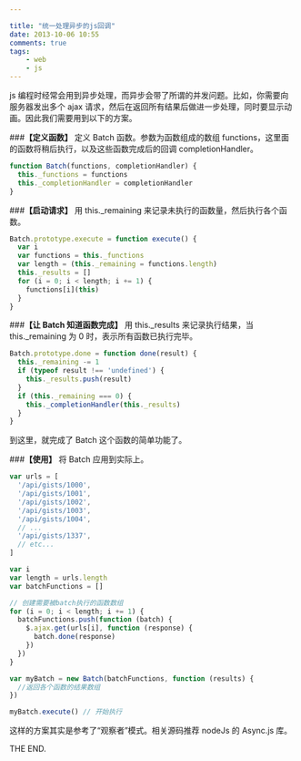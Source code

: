 ```yaml
---

title: "统一处理异步的js回调"
date: 2013-10-06 10:55
comments: true
tags: 
	- web 
	- js
---
```


js 编程时经常会用到异步处理，而异步会带了所谓的并发问题。比如，你需要向服务器发出多个 ajax 请求，然后在返回所有结果后做进一步处理，同时要显示动画。因此我们需要用到以下的方案。

<!-- more -->

###**【定义函数】**
定义 Batch 函数。参数为函数组成的数组 functions，这里面的函数将稍后执行，以及这些函数完成后的回调 completionHandler。

```js
function Batch(functions, completionHandler) {
  this._functions = functions
  this._completionHandler = completionHandler
}
```

###**【启动请求】**
用 this.\_remaining 来记录未执行的函数量，然后执行各个函数。

```js
Batch.prototype.execute = function execute() {
  var i
  var functions = this._functions
  var length = (this._remaining = functions.length)
  this._results = []
  for (i = 0; i < length; i += 1) {
    functions[i](this)
  }
}
```

###**【让 Batch 知道函数完成】**
用 this.\_results 来记录执行结果，当 this.\_remaining 为 0 时，表示所有函数已执行完毕。

```js
Batch.prototype.done = function done(result) {
  this._remaining -= 1
  if (typeof result !== 'undefined') {
    this._results.push(result)
  }
  if (this._remaining === 0) {
    this._completionHandler(this._results)
  }
}
```

到这里，就完成了 Batch 这个函数的简单功能了。

###**【使用】**
将 Batch 应用到实际上。

```js
var urls = [
  '/api/gists/1000',
  '/api/gists/1001',
  '/api/gists/1002',
  '/api/gists/1003',
  '/api/gists/1004',
  // ...
  '/api/gists/1337',
  // etc...
]

var i
var length = urls.length
var batchFunctions = []

// 创建需要被batch执行的函数数组
for (i = 0; i < length; i += 1) {
  batchFunctions.push(function (batch) {
    $.ajax.get(urls[i], function (response) {
      batch.done(response)
    })
  })
}

var myBatch = new Batch(batchFunctions, function (results) {
  //返回各个函数的结果数组
})

myBatch.execute() // 开始执行
```

这样的方案其实是参考了“观察者”模式。相关源码推荐 nodeJs 的 Async.js 库。

THE END.
